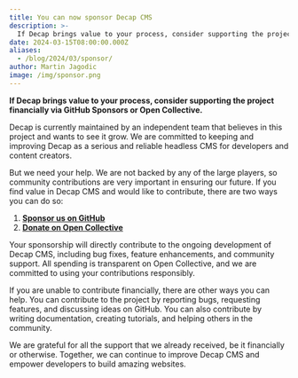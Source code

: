 ```yaml
---
title: You can now sponsor Decap CMS
description: >-
  If Decap brings value to your process, consider supporting the project financially via GitHub Sponsors or Open Collective
date: 2024-03-15T08:00:00.000Z
aliases:
  - /blog/2024/03/sponsor/
author: Martin Jagodic
image: /img/sponsor.png
---
```

**If Decap brings value to your process, consider supporting the project financially via GitHub Sponsors or Open Collective.**

Decap is currently maintained by an independent team that believes in this project and wants to see it grow. We are committed to keeping and improving Decap as a serious and reliable headless CMS for developers and content creators.

But we need your help. We are not backed by any of the large players, so community contributions are very important in ensuring our future. If you find value in Decap CMS and would like to contribute, there are two ways you can do so:

1. **[Sponsor us on GitHub](https://github.com/sponsors/decaporg)**
2. **[Donate on Open Collective](https://opencollective.com/decap)**

Your sponsorship will directly contribute to the ongoing development of Decap CMS, including bug fixes, feature enhancements, and community support. All spending is transparent on Open Collective, and we are committed to using your contributions responsibly.

If you are unable to contribute financially, there are other ways you can help. You can contribute to the project by reporting bugs, requesting features, and discussing ideas on GitHub. You can also contribute by writing documentation, creating tutorials, and helping others in the community.

We are grateful for all the support that we already received, be it financially or otherwise. Together, we can continue to improve Decap CMS and empower developers to build amazing websites.
